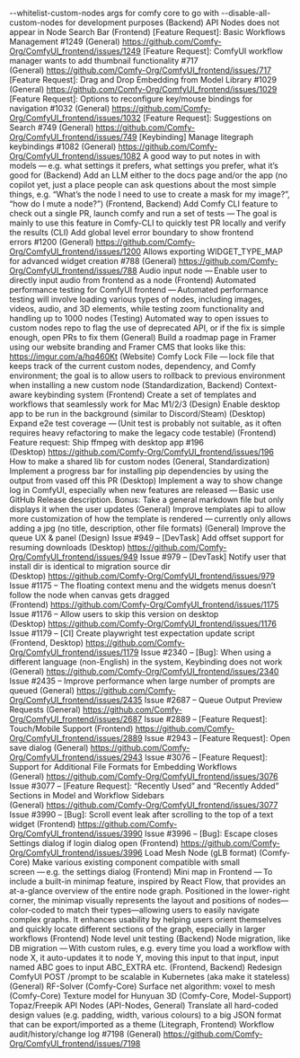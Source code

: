 --whitelist-custom-nodes args for comfy core to go with --disable-all-custom-nodes for development purposes (Backend)
API Nodes does not appear in Node Search Bar (Frontend)
[Feature Request]: Basic Workflows Management #1249 (General) https://github.com/Comfy-Org/ComfyUI_frontend/issues/1249
[Feature Request]: ComfyUI workflow manager wants to add thumbnail functionality #717 (General) https://github.com/Comfy-Org/ComfyUI_frontend/issues/717
[Feature Request]: Drag and Drop Embedding from Model Library #1029 (General) https://github.com/Comfy-Org/ComfyUI_frontend/issues/1029
[Feature Request]: Options to reconfigure key/mouse bindings for navigation #1032 (General) https://github.com/Comfy-Org/ComfyUI_frontend/issues/1032
[Feature Request]: Suggestions on Search #749 (General) https://github.com/Comfy-Org/ComfyUI_frontend/issues/749
[Keybinding] Manage litegraph keybindings #1082 (General) https://github.com/Comfy-Org/ComfyUI_frontend/issues/1082
A good way to put notes in with models — e.g. what settings it prefers, what settings you prefer, what it’s good for (Backend)
Add an LLM either to the docs page and/or the app (no copilot yet, just a place people can ask questions about the most simple things, e.g. “What’s the node I need to use to create a mask for my image?”, “how do I mute a node?”) (Frontend, Backend)
Add Comfy CLI feature to check out a single PR, launch comfy and run a set of tests — The goal is mainly to use this feature in Comfy-CLI to quickly test PR locally and verify the results (CLI)
Add global level error boundary to show frontend errors #1200 (General) https://github.com/Comfy-Org/ComfyUI_frontend/issues/1200
Allows exporting WIDGET_TYPE_MAP for advanced widget creation #788 (General) https://github.com/Comfy-Org/ComfyUI_frontend/issues/788
Audio input node — Enable user to directly input audio from frontend as a node (Frontend)
Automated performance testing for ComfyUI frontend — Automated performance testing will involve loading various types of nodes, including images, videos, audio, and 3D elements, while testing zoom functionality and handling up to 1000 nodes (Testing)
Automated way to open issues to custom nodes repo to flag the use of deprecated API, or if the fix is simple enough, open PRs to fix them (General)
Build a roadmap page in Framer using our website branding and Framer CMS that looks like this: https://imgur.com/a/hq460Kt (Website)
Comfy Lock File — lock file that keeps track of the current custom nodes, dependency, and Comfy environment; the goal is to allow users to rollback to previous environment when installing a new custom node (Standardization, Backend)
Context-aware keybinding system (Frontend)
Create a set of templates and workflows that seamlessly work for Mac M1/2/3 (Design)
Enable desktop app to be run in the background (similar to Discord/Steam) (Desktop)
Expand e2e test coverage — (Unit test is probably not suitable, as it often requires heavy refactoring to make the legacy code testable) (Frontend)
Feature request: Ship ffmpeg with desktop app #196 (Desktop) https://github.com/Comfy-Org/ComfyUI_frontend/issues/196
How to make a shared lib for custom nodes (General, Standardization)
Implement a progress bar for installing pip dependencies by using the output from vased off this PR (Desktop)
Implement a way to show change log in ComfyUI, especially when new features are released — Basic use GitHub Release description. Bonus: Take a general markdown file but only displays it when the user updates (General)
Improve templates api to allow more customization of how the template is rendered — currently only allows adding a jpg (no title, description, other file formats) (General)
Improve the queue UX & panel (Design)
Issue #949 – [DevTask] Add offset support for resuming downloads (Desktop) https://github.com/Comfy-Org/ComfyUI_frontend/issues/949
Issue #979 – [DevTask] Notify user that install dir is identical to migration source dir (Desktop) https://github.com/Comfy-Org/ComfyUI_frontend/issues/979
Issue #1175 – The floating context menu and the widgets menus doesn’t follow the node when canvas gets dragged (Frontend) https://github.com/Comfy-Org/ComfyUI_frontend/issues/1175
Issue #1176 – Allow users to skip this version on desktop (Desktop) https://github.com/Comfy-Org/ComfyUI_frontend/issues/1176
Issue #1179 – [CI] Create playwright test expectation update script (Frontend, Desktop) https://github.com/Comfy-Org/ComfyUI_frontend/issues/1179
Issue #2340 – [Bug]: When using a different language (non-English) in the system, Keybinding does not work (General) https://github.com/Comfy-Org/ComfyUI_frontend/issues/2340
Issue #2435 – Improve performance when large number of prompts are queued (General) https://github.com/Comfy-Org/ComfyUI_frontend/issues/2435
Issue #2687 – Queue Output Preview Requests (General) https://github.com/Comfy-Org/ComfyUI_frontend/issues/2687
Issue #2889 – [Feature Request]: Touch/Mobile Support (Frontend) https://github.com/Comfy-Org/ComfyUI_frontend/issues/2889
Issue #2943 – [Feature Request]: Open save dialog (General) https://github.com/Comfy-Org/ComfyUI_frontend/issues/2943
Issue #3076 – [Feature Request]: Support for Additional File Formats for Embedding Workflows (General) https://github.com/Comfy-Org/ComfyUI_frontend/issues/3076
Issue #3077 – [Feature Request]: “Recently Used” and “Recently Added” Sections in Model and Workflow Sidebars (General) https://github.com/Comfy-Org/ComfyUI_frontend/issues/3077
Issue #3990 – [Bug]: Scroll event leak after scrolling to the top of a text widget (Frontend) https://github.com/Comfy-Org/ComfyUI_frontend/issues/3990
Issue #3996 – [Bug]: Escape closes Settings dialog if login dialog open (Frontend) https://github.com/Comfy-Org/ComfyUI_frontend/issues/3996
Load Mesh Node (gLB format) (Comfy-Core)
Make various existing component compatible with small screen — e.g. the settings dialog (Frontend)
Mini map in Frontend — To include a built-in minimap feature, inspired by React Flow, that provides an at-a-glance overview of the entire node graph. Positioned in the lower-right corner, the minimap visually represents the layout and positions of nodes—color-coded to match their types—allowing users to easily navigate complex graphs. It enhances usability by helping users orient themselves and quickly locate different sections of the graph, especially in larger workflows (Frontend)
Node level unit testing (Backend)
Node migration, like DB migration — With custom rules, e.g. every time you load a workflow with node X, it auto-updates it to node Y, moving this input to that input, input named ABC goes to input ABC_EXTRA etc. (Frontend, Backend)
Redesign ComfyUI POST /prompt to be scalable in Kubernetes (aka make it stateless) (General)
RF-Solver (Comfy-Core)
Surface net algorithm: voxel to mesh (Comfy-Core)
Texture model for Hunyuan 3D (Comfy-Core, Model-Support)
Topaz/Freepik API Nodes (API-Nodes, General)
Translate all hard-coded design values (e.g. padding, width, various colours) to a big JSON format that can be export/imported as a theme (Litegraph, Frontend)
Workflow audit/history/change log #7198 (General) https://github.com/Comfy-Org/ComfyUI_frontend/issues/7198
